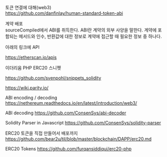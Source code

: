 토큰 연결에 대해(web3)  
https://github.com/danfinlay/human-standard-token-abi

계약 배포  
sourceCompiled에서 ABI를 취득한다. ABI란 계약의 외부 사양을 말한다. 계약에 포함되는 메서드와 인수, 반환값에 대한 정보로 계약에 접근할 때 필요한 정보 중 하나다.  

아래의 링크에 API

https://etherscan.io/apis

이더리움 PHP ERC20 스니펫

https://github.com/svenpohl/snippets_solidity


https://wiki.parity.io/


ABI encoding / decoding 
https://nethereum.readthedocs.io/en/latest/introduction/web3/

ABI decoding
https://github.com/ConsenSys/abi-decoder

Solidity Parser in Javascript
https://github.com/ConsenSys/solidity-parser

ERC20 토큰을 직접 만들어서 배포까지
https://github.com/bear2u/til/blob/master/blockchain/DAPP/erc20.md


ERC20 Tokens
https://github.com/furqansiddiqui/erc20-php